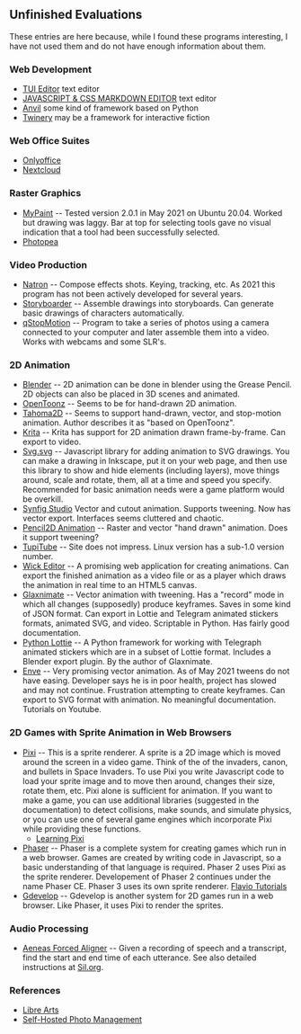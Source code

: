 ## Unfinished Evaluations

These entries are here because, while I found these programs interesting,
I have not used them and do not have enough information about them.

### Web Development
* [TUI Editor](https://github.com/nhn/tui.editor) text editor
* [JAVASCRIPT & CSS MARKDOWN EDITOR](https://www.cssscript.com/tag/markdown-editor/) text editor
* [Anvil](https://anvil.works/) some kind of framework based on Python
* [Twinery](https://twinery.org/) may be a framework for interactive fiction

### Web Office Suites
* [Onlyoffice](https://helpcenter.onlyoffice.com/server/docker/opensource/opensource-script-installation.aspx?_ga=2.171818464.1118353405.1597510942-615934063.1597510942)
* [Nextcloud](https://hub.docker.com/_/nextcloud/)

### Raster Graphics
* [MyPaint](http://mypaint.org/) -- Tested version 2.0.1 in May 2021 on Ubuntu 20.04. Worked but drawing
  was laggy. Bar at top for selecting tools gave no visual indication that a tool had been 
  successfully selected.
* [Photopea](https://www.photopea.com/)

### Video Production
* [Natron](https://natrongithub.github.io/) --
	Compose effects shots. Keying, tracking, etc.
	As 2021 this program has not been actively developed for several years.
* [Storyboarder](https://wonderunit.com/storyboarder/) --
	Assemble drawings into storyboards.
	Can generate basic drawings of characters automatically.
* [qStopMotion](http://www.qstopmotion.org) --
	Program to take a series of photos using a camera connected to your
	computer and later assemble them into a video. Works with webcams
	and some SLR's.

### 2D Animation
* [Blender](https://blender.org) --
	2D animation can be done in blender using the Grease Pencil. 2D objects
	can also be placed in 3D scenes and animated.
* [OpenToonz](https://opentoonz.github.io/e/) --
	Seems to be for hand-drawn 2D animation.
* [Tahoma2D](https://tahoma2d.org/) --
	Seems to support hand-drawn, vector, and stop-motion animation.
	Author describes it as "based on OpenToonz".
* [Krita](https://krita.org/) --
	Krita has support for 2D animation drawn frame-by-frame. Can export to video.
* [Svg.svg](https://svgjs.com/) --
	Javascript library for adding animation to SVG drawings. You can make a drawing in
	Inkscape, put it on your web page, and then use this library to show and hide elements
	(including layers), move things around, scale and rotate, them, all at a time
	and speed you specify. Recommended for basic animation needs were a game platform
	would be overkill.
* [Synfig Studio](https://www.synfig.org/)
	Vector and cutout animation. Supports tweening. Now has vector export.
	Interfaces seems cluttered and chaotic.
* [Pencil2D Animation](https://www.pencil2d.org/) --
	Raster and vector "hand drawn" animation. Does it support tweening?
* [TupiTube](http://www.tupitube.com/) --
	Site does not impress. Linux version has a sub-1.0 version number.
* [Wick Editor](https://www.wickeditor.com/) --
    A promising web application for creating animations. Can export the finished
	animation as a video file or as a player which draws the animation in real
	time to an HTML5 canvas.
* [Glaxnimate](https://glaxnimate.mattbas.org/) --
	Vector animation with tweening. Has a "record" mode in which all changes
	(supposedly) produce keyframes.
	Saves in some kind of JSON format.
	Can export in Lottie and Telegram animated stickers formats, animated SVG, and video.
	Scriptable in Python.
	Has fairly good documentation.
* [Python Lottie](https://pypi.org/project/lottie/) --
	A Python framework for working with Telegraph animated stickers which
	are in a subset of Lottie format. Includes a Blender export plugin.
	By the author of Glaxnimate.
* [Enve](https://maurycyliebner.github.io/) --
	Very promising vector animation. As of May 2021 tweens do not have
	easing. Developer says he is in poor health, project has slowed
	and may not continue. Frustration attempting to create keyframes.
	Can export to SVG format with animation.
	No meaningful documentation. Tutorials on Youtube.

### 2D Games with Sprite Animation in Web Browsers
* [Pixi](https://www.pixijs.com/) --
	This is a sprite renderer. A sprite is a 2D image which is moved around the
	screen in a video game. Think of the of the invaders, canon, and bullets
	in Space Invaders. To use Pixi you write Javascript code to load your
	sprite image and to move then around, changes their size, rotate them, etc.
	Pixi alone is sufficient for animation. If you want to make a game, you can
	use additional libraries (suggested in the documentation) to detect
	collisions, make sounds, and simulate physics, or you can use one of
	several game engines which incorporate Pixi while providing these functions.
    * [Learning Pixi](https://github.com/kittykatattack/learningPixi)
* [Phaser](https://phaser.io/) --
	Phaser is a complete system for creating games which run in a web browser.
	Games are created by writing code in Javascript, so a basic understanding
	of that language is required. Phaser 2 uses Pixi as the sprite renderer.
	Developement of Phaser 2 continues under the name Phaser CE. Phaser 3
	uses its own sprite renderer.
    [Flavio Tutorials](https://flaviocopes.com/tags/phaser/)
* [Gdevelop](https://gdevelop-app.com/) --
	Gdevelop is another system for 2D games run in a web browser. Like Phaser,
	it uses Pixi to render the sprites.	

### Audio Processing
* [Aeneas Forced Aligner](https://github.com/readbeyond/aeneas) --
	Given a recording of speech and a transcript, find the start and end
	time of each utterance. See also detailed instructions at
	[Sil.org](http://software.sil.org/downloads/r/readingappbuilder/Reading-App-Builder-07-Using-aeneas-for-Audio-Text-Synchronization.pdf).

### References
* [Libre Arts](https://librearts.org/)
* [Self-Hosted Photo Management](https://arstechnica.com/gadgets/2021/06/the-big-alternatives-to-google-photos-showdown/)

